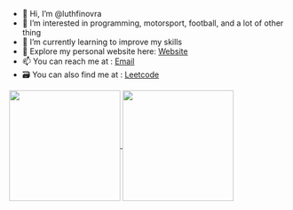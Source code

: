 - 👋 Hi, I’m @luthfinovra
- 👀 I’m interested in programming, motorsport, football, and a lot of other thing
- 🌱 I’m currently learning to improve my skills
- 🌃 Explore my personal website here: [Website](https://nvr-luthfi.vercel.app/)
- 📫 You can reach me at : [Email](mailto:luthfinovra19@gmail.com)
- 🗃️ You can also find me at : [Leetcode](https://leetcode.com/luthfinovra/)

<a href="https://github.com/luthfinovra">
  <img height=200 align="center" src="https://github-readme-stats.vercel.app/api?username=luthfinovra&theme=dark" />
</a>
<a href="https://github.com/luthfinovra/cinelog">
  <img height=200 align="center" src="https://github-readme-stats.vercel.app/api/top-langs?username=luthfinovra&layout=compact&langs_count=8&card_width=320&theme=dark" />
</a>




<!---
![Leetcode Stats](https://leetcard.jacoblin.cool/luthfinovra?theme=dark)
luthfinovra/luthfinovra is a ✨ special ✨ repository because its `README.md` (this file) appears on your GitHub profile.
You can click the Preview link to take a look at your changes.
--->
